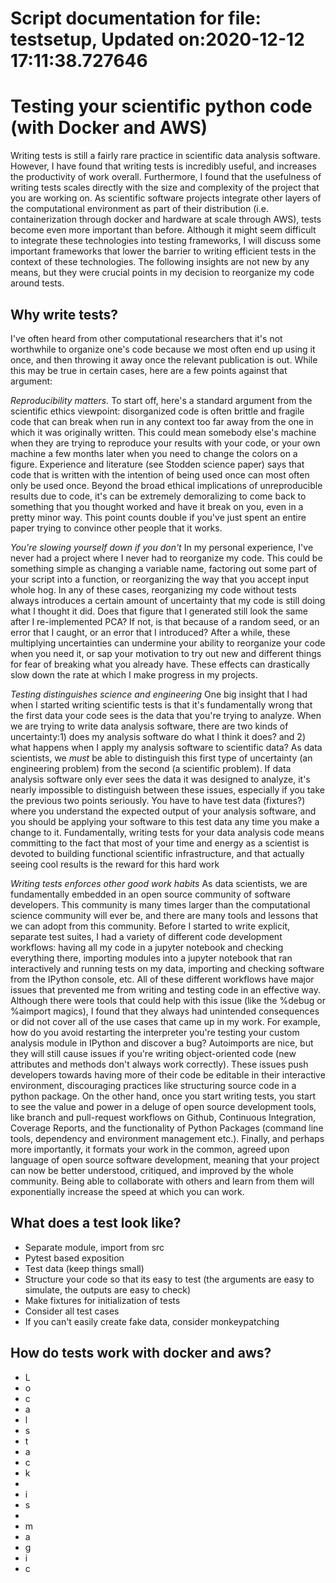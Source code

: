 
Script documentation for file: testsetup, Updated on:2020-12-12 17:11:38.727646
===============================================================================

# Testing your scientific python code (with Docker and AWS)


Writing tests is still a fairly rare practice in scientific data analysis software. However, I have found that writing tests is incredibly useful, and increases the productivity of work overall. Furthermore, I found that the usefulness of writing tests scales directly with the size and complexity of the project that you are working on. As scientific software projects integrate other layers of the computational environment as part of their distribution (i.e. containerization through docker and hardware at scale through AWS), tests become even more important than before. Although it might seem difficult to integrate these technologies into testing frameworks, I will discuss some important frameworks that lower the barrier to writing efficient tests in the context of these technologies. The following insights are not new by any means, but they were crucial points in my decision to reorganize my code around tests.
## Why write tests?


I've often heard from other computational researchers that it's not worthwhile to organize one's code because we most often end up using it once, and then throwing it away once the relevant publication is out. While this may be true in certain cases, here are a few points against that argument:

*Reproducibility matters.* To start off, here's a standard argument from the scientific ethics viewpoint: disorganized code is often brittle and fragile code that can break when run in any context too far away from the one in which it was originally written. This could mean somebody else's machine when they are trying to reproduce your results with your code, or your own machine a few months later when you need to change the colors on a figure. Experience and literature (see Stodden science paper) says that code that is written with the intention of being used once can most often only be used once. Beyond the broad ethical implications of unreproducible results due to code, it's can be extremely demoralizing to come back to something that you thought worked and have it break on you, even in a pretty minor way. This point counts double if you've just spent an entire paper trying to convince other people that it works.

*You're slowing yourself down if you don't* In my personal experience, I've never had a project where I never had to reorganize my code. This could be something simple as changing a variable name, factoring out some part of your script into a function, or reorganizing the way that you accept input whole hog. In any of these cases, reorganizing my code without tests always introduces a certain amount of uncertainty that my code is still doing what I thought it did. Does that figure that I generated still look the same after I re-implemented PCA? If not, is that because of a random seed, or an error that I caught, or an error that I introduced? After a while, these multiplying uncertainties can undermine your ability to reorganize your code when you need it, or sap your motivation to try out new and different things for fear of breaking what you already have. These effects can drastically slow down the rate at which I make progress in my projects.

*Testing distinguishes science and engineering* One big insight that I had when I started writing scientific tests is that it's fundamentally wrong that the first data your code sees is the data that you're trying to analyze. When we are trying to write data analysis software, there are two kinds of uncertainty:1) does my analysis software do what I think it does? and 2) what happens when I apply my analysis software to scientific data? As data scientists, we _must_ be able to distinguish this first type of uncertainty (an engineering problem) from the second (a scientific problem). If data analysis software only ever sees the data it was designed to analyze, it's nearly impossible to distinguish between these issues, especially if you take the previous two points seriously. You have to have test data (fixtures?) where you understand the expected output of your analysis software, and you should be applying your software to this test data any time you make a change to it. Fundamentally, writing tests for your data analysis code means committing to the fact that most of your time and energy as a scientist is devoted to building functional scientific infrastructure, and that actually seeing cool results is the reward for this hard work

*Writing tests enforces other good work habits* As data scientists, we are fundamentally embedded in an open source community of software developers. This community is many times larger than the computational science community will ever be, and there are many tools and lessons that we can adopt from this community. Before I started to write explicit, separate test suites, I had a variety of different code development workflows: having all my code in a jupyter notebook and checking everything there, importing modules into a jupyter notebook that ran interactively and running tests on my data, importing and checking software from the IPython console, etc. All of these different workflows have major issues that prevented me from writing and testing code in an effective way. Although there were tools that could help with this issue (like the %debug or %aimport magics), I found that they always had unintended consequences or did not cover all of the use cases that came up in my work. For example, how do you avoid restarting the interpreter you're testing your custom analysis module in IPython and discover a bug? Autoimports are nice, but they will still cause issues if you're writing object-oriented code (new attributes and methods don't always work correctly). These issues push developers towards having more of their code be editable in their interactive environment, discouraging practices like structuring source code in a python package. On the other hand, once you start writing tests, you start to see the value and power in a deluge of open source development tools, like branch and pull-request workflows on Github, Continuous Integration, Coverage Reports, and the functionality of Python Packages (command line tools, dependency and environment management etc.). Finally, and perhaps more importantly, it formats your work in the common, agreed upon language of open source software development, meaning that your project can now be better understood, critiqued, and improved by the whole community. Being able to collaborate with others and learn from them will exponentially increase the speed at which you can work.
## What does a test look like?

- Separate module, import from src
- Pytest based exposition
- Test data (keep things small)
- Structure your code so that its easy to test (the arguments are easy to simulate, the outputs are easy to check)
- Make fixtures for initialization of tests
- Consider all test cases
- If you can't easily create fake data, consider monkeypatching

## How do tests work with docker and aws?

- L
- o
- c
- a
- l
- s
- t
- a
- c
- k
-  
- i
- s
-  
- m
- a
- g
- i
- c
